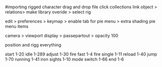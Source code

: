 #importing rigged character
drag and drop file 
click collections link
object > relations> make library overide > select rig


edit > preferences > keymap > enable tab for pie menu > extra shading pie menu items

camera > viewport display > passepartout  > opacity 100


position and rigg everything

start 1-20
idle 1-289
adjust 1-30
fire fast 1-4
fire single 1-11
reload 1-40
jump 1-70
running 1-41
iron sights 1-10
mode switch 1-66
end 1-6 